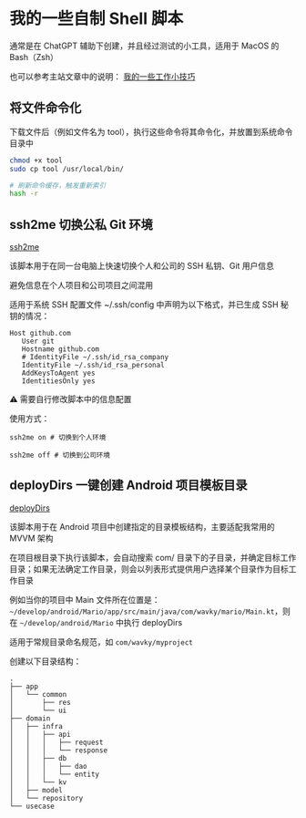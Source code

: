 # 我的一些自制 Shell 脚本
通常是在 ChatGPT 辅助下创建，并且经过测试的小工具，适用于 MacOS 的 Bash（Zsh）


也可以参考主站文章中的说明： [我的一些工作小技巧](https://wavky.top/MyTricks/#%E5%88%87%E6%8D%A2%E5%85%AC%E7%A7%81-Git-%E7%8E%AF%E5%A2%83%EF%BC%9ASSH-%E7%A7%98%E9%92%A5%E4%B8%8E-Git-%E7%94%A8%E6%88%B7%E4%BF%A1%E6%81%AF)

## 将文件命令化
下载文件后（例如文件名为 tool），执行这些命令将其命令化，并放置到系统命令目录中
```sh
chmod +x tool
sudo cp tool /usr/local/bin/

# 刷新命令缓存，触发重新索引
hash -r
```

## ssh2me 切换公私 Git 环境
[ssh2me](/src/ssh2me)

该脚本用于在同一台电脑上快速切换个人和公司的 SSH 私钥、Git 用户信息

避免信息在个人项目和公司项目之间混用

适用于系统 SSH 配置文件 ~/.ssh/config 中声明为以下格式，并已生成 SSH 秘钥的情况：
```
Host github.com
   User git
   Hostname github.com
   # IdentityFile ~/.ssh/id_rsa_company
   IdentityFile ~/.ssh/id_rsa_personal
   AddKeysToAgent yes
   IdentitiesOnly yes
```

⚠️ 需要自行修改脚本中的信息配置

使用方式：
```SH
ssh2me on # 切换到个人环境

ssh2me off # 切换到公司环境
```

## deployDirs 一键创建 Android 项目模板目录
[deployDirs](/src/deployDirs)

该脚本用于在 Android 项目中创建指定的目录模板结构，主要适配我常用的 MVVM 架构

在项目根目录下执行该脚本，会自动搜索 com/ 目录下的子目录，并确定目标工作目录；如果无法确定工作目录，则会以列表形式提供用户选择某个目录作为目标工作目录

例如当你的项目中 Main 文件所在位置是：`~/develop/android/Mario/app/src/main/java/com/wavky/mario/Main.kt`，则在 `~/develop/android/Mario` 中执行 deployDirs

适用于常规目录命名规范，如 `com/wavky/myproject`

创建以下目录结构：
```
.
├── app
│   └── common
│       ├── res
│       └── ui
├── domain
│   ├── infra
│   │   ├── api
│   │   │   ├── request
│   │   │   └── response
│   │   ├── db
│   │   │   ├── dao
│   │   │   └── entity
│   │   └── kv
│   ├── model
│   └── repository
└── usecase
```
